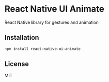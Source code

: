 # React Native UI Animate

React Native library for gestures and animation

## Installation

```sh
npm install react-native-ui-animate
```

## License

MIT
